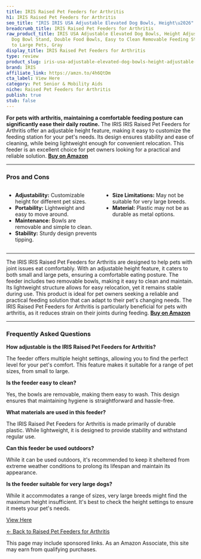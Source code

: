 ```yaml
---
title: IRIS Raised Pet Feeders for Arthritis
h1: IRIS Raised Pet Feeders for Arthritis
seo_title: "IRIS IRIS USA Adjustable Elevated Dog Bowls, Height\u2026"
breadcrumb_title: IRIS Raised Pet Feeders for Arthritis
raw_product_title: IRIS USA Adjustable Elevated Dog Bowls, Height Adjustable Raised
  Dog Bowl Stand, Double Food Bowls, Easy to Clean Removable Feeding Station for Small
  to Large Pets, Gray
display_title: IRIS Raised Pet Feeders for Arthritis
type: review
product_slug: iris-usa-adjustable-elevated-dog-bowls-height-adjustable-raised-dog-bow-637ef538
brand: IRIS
affiliate_link: https://amzn.to/4h6QtDm
cta_label: View Here
category: Pet Senior & Mobility Aids
niche: Raised Pet Feeders for Arthritis
publish: true
stub: false
---
```


<div id="intro" class="full-width">
  <p><strong>For pets with arthritis, maintaining a comfortable feeding posture can significantly ease their daily routine.</strong> The IRIS IRIS Raised Pet Feeders for Arthritis offer an adjustable height feature, making it easy to customize the feeding station for your pet's needs. Its design ensures stability and ease of cleaning, while being lightweight enough for convenient relocation. This feeder is an excellent choice for pet owners looking for a practical and reliable solution. <a href="https://amzn.to/4h6QtDm" rel="nofollow sponsored noopener" target="_blank"><strong>Buy on Amazon</strong></a></p>
</div>

<hr />
<h3 id="pros-cons">Pros and Cons</h3>
<div class="pc-grid" style="display:grid;grid-template-columns:1fr 1fr;gap:16px;">
  <ul>
    <li><strong>Adjustability:</strong> Customizable height for different pet sizes.</li>
    <li><strong>Portability:</strong> Lightweight and easy to move around.</li>
    <li><strong>Maintenance:</strong> Bowls are removable and simple to clean.</li>
    <li><strong>Stability:</strong> Sturdy design prevents tipping.</li>
  </ul>
  <ul>
    <li><strong>Size Limitations:</strong> May not be suitable for very large breeds.</li>
    <li><strong>Material:</strong> Plastic may not be as durable as metal options.</li>
  </ul>
</div>
<hr />

<div class="full-width">
  <p>The IRIS IRIS Raised Pet Feeders for Arthritis are designed to help pets with joint issues eat comfortably. With an adjustable height feature, it caters to both small and large pets, ensuring a comfortable eating posture. The feeder includes two removable bowls, making it easy to clean and maintain. Its lightweight structure allows for easy relocation, yet it remains stable during use. This product is ideal for pet owners seeking a reliable and practical feeding solution that can adapt to their pet's changing needs. The IRIS Raised Pet Feeders for Arthritis is particularly beneficial for pets with arthritis, as it reduces strain on their joints during feeding. <a href="https://amzn.to/4h6QtDm" rel="nofollow sponsored noopener" target="_blank"><strong>Buy on Amazon</strong></a></p>
</div>

<hr />
<h3 id="faqs">Frequently Asked Questions</h3>

<p><strong>How adjustable is the IRIS Raised Pet Feeders for Arthritis?</strong></p>
<p>The feeder offers multiple height settings, allowing you to find the perfect level for your pet's comfort. This feature makes it suitable for a range of pet sizes, from small to large.</p>

<p><strong>Is the feeder easy to clean?</strong></p>
<p>Yes, the bowls are removable, making them easy to wash. This design ensures that maintaining hygiene is straightforward and hassle-free.</p>

<p><strong>What materials are used in this feeder?</strong></p>
<p>The IRIS Raised Pet Feeders for Arthritis is made primarily of durable plastic. While lightweight, it is designed to provide stability and withstand regular use.</p>

<p><strong>Can this feeder be used outdoors?</strong></p>
<p>While it can be used outdoors, it's recommended to keep it sheltered from extreme weather conditions to prolong its lifespan and maintain its appearance.</p>

<p><strong>Is the feeder suitable for very large dogs?</strong></p>
<p>While it accommodates a range of sizes, very large breeds might find the maximum height insufficient. It's best to check the height settings to ensure it meets your pet's needs.</p>
<p><a class="btn" href="https://amzn.to/4h6QtDm" target="_blank" rel="nofollow sponsored noopener">View Here</a></p>
<p><a href="/roundups/pet-senior-mobility-aids/raised-pet-feeders-for-arthritis/">← Back to Raised Pet Feeders for Arthritis</a></p>
<aside class="disclosure">This page may include sponsored links. As an Amazon Associate, this site may earn from qualifying purchases.</aside>
